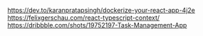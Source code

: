 https://dev.to/karanpratapsingh/dockerize-your-react-app-4j2e
https://felixgerschau.com/react-typescript-context/
https://dribbble.com/shots/19752197-Task-Management-App
